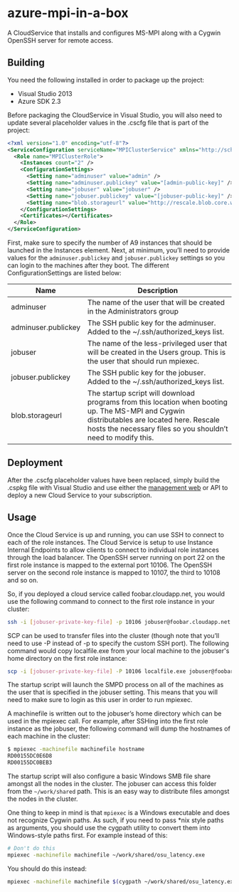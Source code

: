 azure-mpi-in-a-box
==================

A CloudService that installs and configures MS-MPI along with a Cygwin OpenSSH server for remote access.

Building
----
You need the following installed in order to package up the project:
* Visual Studio 2013
* Azure SDK 2.3

Before packaging the CloudService in Visual Studio, you will also need to update several placeholder values in the .cscfg file that is part of the project:

```xml
<?xml version="1.0" encoding="utf-8"?>
<ServiceConfiguration serviceName="MPIClusterService" xmlns="http://schemas.microsoft.com/ServiceHosting/2008/10/ServiceConfiguration" osFamily="3" osVersion="*" schemaVersion="2014-01.2.3">
  <Role name="MPIClusterRole">
    <Instances count="2" />
    <ConfigurationSettings>
      <Setting name="adminuser" value="admin" />
      <Setting name="adminuser.publickey" value="[admin-public-key]" />
      <Setting name="jobuser" value="jobuser" />
      <Setting name="jobuser.publickey" value="[jobuser-public-key]" />
      <Setting name="blob.storageurl" value="http://rescale.blob.core.windows.net" />
    </ConfigurationSettings>
    <Certificates></Certificates>
  </Role>
</ServiceConfiguration>
```

First, make sure to specify the number of A9 instances that should be launched in the Instances element. Next, at minimum, you’ll need to provide values for the `adminuser.publickey` and `jobuser.publickey` settings so you can login to the machines after they boot. The different ConfigurationSettings are listed below:

Name | Description
---- | -----------
adminuser | The name of the user that will be created in the Administrators group
adminuser.publickey | The SSH public key for the adminuser. Added to the ~/.ssh/authorized_keys list.
jobuser | The name of the less-privileged user that will be created in the Users group. This is the user that should run mpiexec.
jobuser.publickey | The SSH public key for the jobuser. Added to the ~/.ssh/authorized_keys list.
blob.storageurl | The startup script will download programs from this location when booting up. The MS-MPI and Cygwin distributables are located here. Rescale hosts the necessary files so you shouldn’t need to modify this.


Deployment
----
After the .cscfg placeholder values have been replaced, simply build the .cspkg file with Visual Studio and use either the [management web](https://manage.windowsazure.com) or API to deploy a new Cloud Service to your subscription.

Usage
----
Once the Cloud Service is up and running, you can use SSH to connect to each of the role instances. The Cloud Service is setup to use Instance Internal Endpoints to allow clients to connect to individual role instances through the load balancer. The OpenSSH server running on port 22 on the first role instance is mapped to the external port 10106. The OpenSSH server on the second role instance is mapped to 10107, the third to 10108 and so on.

So, if you deployed a cloud service called foobar.cloudapp.net, you would use the following command to connect to the first role instance in your cluster:

```sh
ssh -i [jobuser-private-key-file] -p 10106 jobuser@foobar.cloudapp.net
```

SCP can be used to transfer files into the cluster (though note that you’ll need to use -P instead of -p to specify the custom SSH port). The following command would copy localfile.exe from your local machine to the jobuser's home directory on the first role instance:

```sh
scp -i [jobuser-private-key-file] -P 10106 localfile.exe jobuser@foobar.cloudapp.net:~/
```

The startup script will launch the SMPD process on all of the machines as the user that is specified in the jobuser setting. This means that you will need to make sure to login as this user in order to run mpiexec.

A machinefile is written out to the jobuser’s home directory which can be used in the mpiexec call. For example, after SSHing into the first role instance as the jobuser, the following command will dump the hostnames of each machine in the cluster:

```sh
$ mpiexec -machinefile machinefile hostname
RD00155DC0E6D8
RD00155DC0BEB3
```

The startup script will also configure a basic Windows SMB file share amongst all the nodes in the cluster. The jobuser can access this folder from the `~/work/shared` path. This is an easy way to distribute files amongst the nodes in the cluster.

One thing to keep in mind is that `mpiexec` is a Windows executable and does not recognize Cygwin paths. As such, if you need to pass *nix style paths as arguments, you should use the cygpath utility to convert them into Windows-style paths first. For example instead of this:

```sh
# Don't do this
mpiexec -machinefile machinefile ~/work/shared/osu_latency.exe
```

You should do this instead:
```sh
mpiexec -machinefile machinefile $(cygpath ~/work/shared/osu_latency.exe)
```
